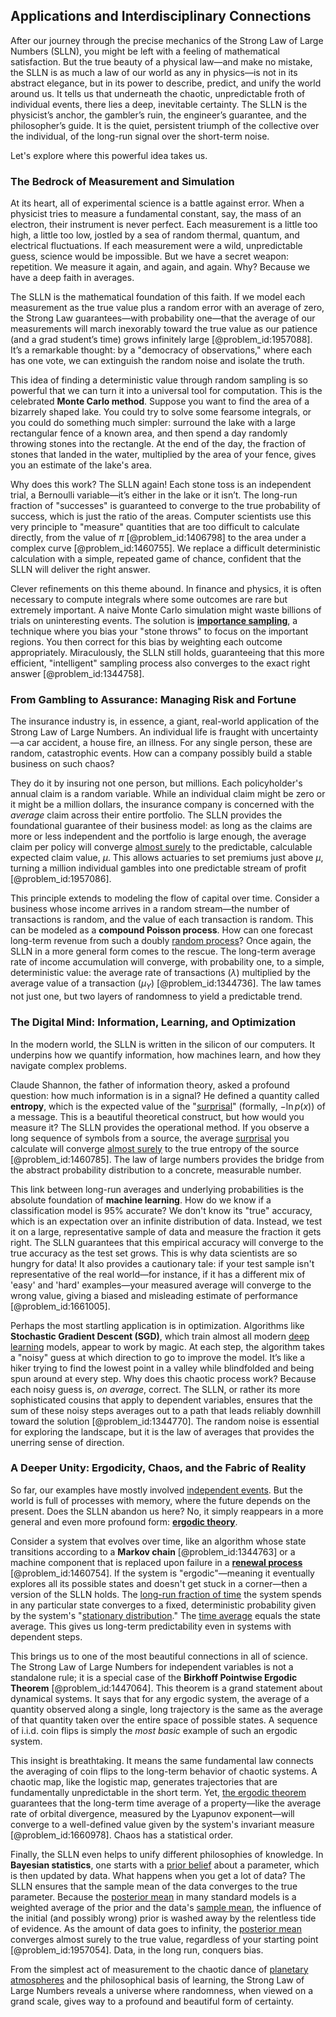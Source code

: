 ## Applications and Interdisciplinary Connections

After our journey through the precise mechanics of the Strong Law of Large Numbers (SLLN), you might be left with a feeling of mathematical satisfaction. But the true beauty of a physical law—and make no mistake, the SLLN is as much a law of our world as any in physics—is not in its abstract elegance, but in its power to describe, predict, and unify the world around us. It tells us that underneath the chaotic, unpredictable froth of individual events, there lies a deep, inevitable certainty. The SLLN is the physicist’s anchor, the gambler’s ruin, the engineer’s guarantee, and the philosopher’s guide. It is the quiet, persistent triumph of the collective over the individual, of the long-run signal over the short-term noise.

Let's explore where this powerful idea takes us.

### The Bedrock of Measurement and Simulation

At its heart, all of experimental science is a battle against error. When a physicist tries to measure a fundamental constant, say, the mass of an electron, their instrument is never perfect. Each measurement is a little too high, a little too low, jostled by a sea of random thermal, quantum, and electrical fluctuations. If each measurement were a wild, unpredictable guess, science would be impossible. But we have a secret weapon: repetition. We measure it again, and again, and again. Why? Because we have a deep faith in averages.

The SLLN is the mathematical foundation of this faith. If we model each measurement as the true value plus a random error with an average of zero, the Strong Law guarantees—with probability one—that the average of our measurements will march inexorably toward the true value as our patience (and a grad student’s time) grows infinitely large [@problem_id:1957088]. It’s a remarkable thought: by a "democracy of observations," where each has one vote, we can extinguish the random noise and isolate the truth.

This idea of finding a deterministic value through random sampling is so powerful that we can turn it into a universal tool for computation. This is the celebrated **Monte Carlo method**. Suppose you want to find the area of a bizarrely shaped lake. You could try to solve some fearsome integrals, or you could do something much simpler: surround the lake with a large rectangular fence of a known area, and then spend a day randomly throwing stones into the rectangle. At the end of the day, the fraction of stones that landed in the water, multiplied by the area of your fence, gives you an estimate of the lake's area.

Why does this work? The SLLN again! Each stone toss is an independent trial, a Bernoulli variable—it’s either in the lake or it isn’t. The long-run fraction of "successes" is guaranteed to converge to the true probability of success, which is just the ratio of the areas. Computer scientists use this very principle to "measure" quantities that are too difficult to calculate directly, from the value of $\pi$ [@problem_id:1406798] to the area under a complex curve [@problem_id:1460755]. We replace a difficult deterministic calculation with a simple, repeated game of chance, confident that the SLLN will deliver the right answer.

Clever refinements on this theme abound. In finance and physics, it is often necessary to compute integrals where some outcomes are rare but extremely important. A naive Monte Carlo simulation might waste billions of trials on uninteresting events. The solution is **[importance sampling](@article_id:145210)**, a technique where you bias your "stone throws" to focus on the important regions. You then correct for this bias by weighting each outcome appropriately. Miraculously, the SLLN still holds, guaranteeing that this more efficient, "intelligent" sampling process also converges to the exact right answer [@problem_id:1344758].

### From Gambling to Assurance: Managing Risk and Fortune

The insurance industry is, in essence, a giant, real-world application of the Strong Law of Large Numbers. An individual life is fraught with uncertainty—a car accident, a house fire, an illness. For any single person, these are random, catastrophic events. How can a company possibly build a stable business on such chaos?

They do it by insuring not one person, but millions. Each policyholder's annual claim is a random variable. While an individual claim might be zero or it might be a million dollars, the insurance company is concerned with the *average* claim across their entire portfolio. The SLLN provides the foundational guarantee of their business model: as long as the claims are more or less independent and the portfolio is large enough, the average claim per policy will converge [almost surely](@article_id:262024) to the predictable, calculable expected claim value, $\mu$. This allows actuaries to set premiums just above $\mu$, turning a million individual gambles into one predictable stream of profit [@problem_id:1957086].

This principle extends to modeling the flow of capital over time. Consider a business whose income arrives in a random stream—the number of transactions is random, and the value of each transaction is random. This can be modeled as a **compound Poisson process**. How can one forecast long-term revenue from such a doubly [random process](@article_id:269111)? Once again, the SLLN in a more general form comes to the rescue. The long-term average rate of income accumulation will converge, with probability one, to a simple, deterministic value: the average rate of transactions ($\lambda$) multiplied by the average value of a transaction ($\mu_Y$) [@problem_id:1344736]. The law tames not just one, but two layers of randomness to yield a predictable trend.

### The Digital Mind: Information, Learning, and Optimization

In the modern world, the SLLN is written in the silicon of our computers. It underpins how we quantify information, how machines learn, and how they navigate complex problems.

Claude Shannon, the father of information theory, asked a profound question: how much information is in a signal? He defined a quantity called **entropy**, which is the expected value of the "[surprisal](@article_id:268855)" (formally, $-\ln p(x)$) of a message. This is a beautiful theoretical construct, but how would you measure it? The SLLN provides the operational method. If you observe a long sequence of symbols from a source, the average [surprisal](@article_id:268855) you calculate will converge [almost surely](@article_id:262024) to the true entropy of the source [@problem_id:1460785]. The law of large numbers provides the bridge from the abstract probability distribution to a concrete, measurable number.

This link between long-run averages and underlying probabilities is the absolute foundation of **machine learning**. How do we know if a classification model is 95% accurate? We don't know its "true" accuracy, which is an expectation over an infinite distribution of data. Instead, we test it on a large, representative sample of data and measure the fraction it gets right. The SLLN guarantees that this empirical accuracy will converge to the true accuracy as the test set grows. This is why data scientists are so hungry for data! It also provides a cautionary tale: if your test sample isn't representative of the real world—for instance, if it has a different mix of 'easy' and 'hard' examples—your measured average will converge to the wrong value, giving a biased and misleading estimate of performance [@problem_id:1661005].

Perhaps the most startling application is in optimization. Algorithms like **Stochastic Gradient Descent (SGD)**, which train almost all modern [deep learning](@article_id:141528) models, appear to work by magic. At each step, the algorithm takes a "noisy" guess at which direction to go to improve the model. It’s like a hiker trying to find the lowest point in a valley while blindfolded and being spun around at every step. Why does this chaotic process work? Because each noisy guess is, *on average*, correct. The SLLN, or rather its more sophisticated cousins that apply to dependent variables, ensures that the sum of these noisy steps averages out to a path that leads reliably downhill toward the solution [@problem_id:1344770]. The random noise is essential for exploring the landscape, but it is the law of averages that provides the unerring sense of direction.

### A Deeper Unity: Ergodicity, Chaos, and the Fabric of Reality

So far, our examples have mostly involved [independent events](@article_id:275328). But the world is full of processes with memory, where the future depends on the present. Does the SLLN abandon us here? No, it simply reappears in a more general and even more profound form: **[ergodic theory](@article_id:158102)**.

Consider a system that evolves over time, like an algorithm whose state transitions according to a **Markov chain** [@problem_id:1344763] or a machine component that is replaced upon failure in a **[renewal process](@article_id:275220)** [@problem_id:1460754]. If the system is "ergodic"—meaning it eventually explores all its possible states and doesn't get stuck in a corner—then a version of the SLLN holds. The [long-run fraction of time](@article_id:268812) the system spends in any particular state converges to a fixed, deterministic probability given by the system's "[stationary distribution](@article_id:142048)." The [time average](@article_id:150887) equals the state average. This gives us long-term predictability even in systems with dependent steps.

This brings us to one of the most beautiful connections in all of science. The Strong Law of Large Numbers for independent variables is not a standalone rule; it is a special case of the **Birkhoff Pointwise Ergodic Theorem** [@problem_id:1447064]. This theorem is a grand statement about dynamical systems. It says that for any ergodic system, the average of a quantity observed along a single, long trajectory is the same as the average of that quantity taken over the entire space of possible states. A sequence of i.i.d. coin flips is simply the *most basic* example of such an ergodic system.

This insight is breathtaking. It means the same fundamental law connects the averaging of coin flips to the long-term behavior of chaotic systems. A chaotic map, like the logistic map, generates trajectories that are fundamentally unpredictable in the short term. Yet, [the ergodic theorem](@article_id:261473) guarantees that the long-term time average of a property—like the average rate of orbital divergence, measured by the Lyapunov exponent—will converge to a well-defined value given by the system's invariant measure [@problem_id:1660978]. Chaos has a statistical order.

Finally, the SLLN even helps to unify different philosophies of knowledge. In **Bayesian statistics**, one starts with a [prior belief](@article_id:264071) about a parameter, which is then updated by data. What happens when you get a lot of data? The SLLN ensures that the sample mean of the data converges to the true parameter. Because the [posterior mean](@article_id:173332) in many standard models is a weighted average of the prior and the data's [sample mean](@article_id:168755), the influence of the initial (and possibly wrong) prior is washed away by the relentless tide of evidence. As the amount of data goes to infinity, the [posterior mean](@article_id:173332) converges almost surely to the true value, regardless of your starting point [@problem_id:1957054]. Data, in the long run, conquers bias.

From the simplest act of measurement to the chaotic dance of [planetary atmospheres](@article_id:148174) and the philosophical basis of learning, the Strong Law of Large Numbers reveals a universe where randomness, when viewed on a grand scale, gives way to a profound and beautiful form of certainty.